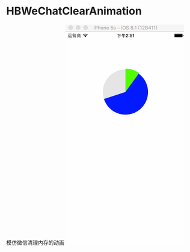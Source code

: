 # HBWeChatClearAnimation
模仿微信清理内存的动画
![image](https://github.com/Krisbing/HBWeChatClearAnimation/blob/master/wechatClearGIF.gif)
